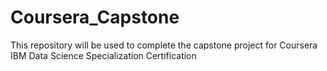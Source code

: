 # Coursera_Capstone
This repository will be used to complete the capstone project for Coursera IBM Data Science Specialization Certification
